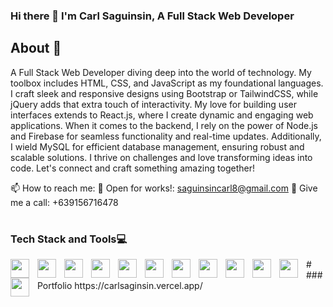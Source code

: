 ### Hi there 👋 I'm Carl Saguinsin, A Full Stack Web Developer

## About 📑
A Full Stack Web Developer diving deep into the world of technology. My toolbox includes HTML, CSS, and JavaScript as my foundational languages. I craft sleek and responsive designs using Bootstrap or TailwindCSS, while jQuery adds that extra touch of interactivity. My love for building user interfaces extends to React.js, where I create dynamic and engaging web applications. When it comes to the backend, I rely on the power of Node.js and Firebase for seamless functionality and real-time updates. Additionally, I wield MySQL for efficient database management, ensuring robust and scalable solutions. I thrive on challenges and love transforming ideas into code. Let's connect and craft something amazing together!

📫 How to reach me: 
📧 Open for works!: saguinsincarl8@gmail.com
📱 Give me a call: +639156716478
#
### Tech Stack and Tools💻
<img align="left" width="30px" style="padding-right:10px;" src="https://cdn.jsdelivr.net/gh/devicons/devicon/icons/html5/html5-original.svg" />
<img align="left" width="30px" style="padding-right:10px;" src="https://cdn.jsdelivr.net/gh/devicons/devicon/icons/css3/css3-original.svg" />
<img align="left" width="30px" style="padding-right:10px;" src="https://cdn.jsdelivr.net/gh/devicons/devicon/icons/javascript/javascript-original.svg" />
<img align="left" width="30px" style="padding-right:10px;" src="https://cdn.jsdelivr.net/gh/devicons/devicon/icons/bootstrap/bootstrap-original.svg" />
<img align="left" width="30px" style="padding-right:10px;" src="https://cdn.jsdelivr.net/gh/devicons/devicon/icons/tailwindcss/tailwindcss-plain.svg" />
<img align="left" width="30px" style="padding-right:10px;" src="https://cdn.jsdelivr.net/gh/devicons/devicon/icons/jquery/jquery-original.svg" />
<img align="left" width="30px" style="padding-right:10px;" src="https://cdn.jsdelivr.net/gh/devicons/devicon/icons/react/react-original.svg" />
<img align="left" width="30px" style="padding-right:10px;"  src="https://cdn.jsdelivr.net/gh/devicons/devicon/icons/nodejs/nodejs-original.svg" />
<img align="left" width="30px" style="padding-right:10px;"  src="https://cdn.jsdelivr.net/gh/devicons/devicon/icons/firebase/firebase-plain.svg" />
<img align="left" width="30px" style="padding-right:10px;"  src="https://cdn.jsdelivr.net/gh/devicons/devicon/icons/mysql/mysql-plain-wordmark.svg" />
<img align="left" width="30px" style="padding-right:10px;"  src="https://cdn.jsdelivr.net/gh/devicons/devicon/icons/git/git-original.svg" />
<img align="left" width="30px" style="padding-right:10px;"  src="https://cdn.jsdelivr.net/gh/devicons/devicon/icons/github/github-original.svg" />
#
### Portfolio
https://carlsaginsin.vercel.app/
<!--
**CSaguinsin/CSaguinsin** is a ✨ _special_ ✨ repository because its `README.md` (this file) appears on your GitHub profile.

Here are some ideas to get you started:

- 🔭 I’m currently working on ...
- 🌱 I’m currently learning ...
- 👯 I’m looking to collaborate on ...
- 🤔 I’m looking for help with ...
- 💬 Ask me about ...
- 📫 How to reach me: ...
- 😄 Pronouns: ...
- ⚡ Fun fact: ...
-->
